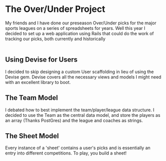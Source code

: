 # The Over/Under Project

My friends and I have done our preseason Over/Under picks for the major sports leagues on a series of spreadsheets for years.
Well this year I decided to set up a web application using Rails that could do the work of tracking our picks, both currently and historically <br>
<br>
## Using Devise for Users
I decided to skip designing a custom User scaffolding in lieu of using the Devise gem. Devise covers all the necessary views and models I might need with an excellent library to boot.
<br>
## The Team Model
I debated how to best implement the team/player/league data structure. I decided to use the Team as the central data model, and store the players as an array (Thanks PostGres) and the league and coaches as strings.
<br>
## The Sheet Model
Every instance of a 'sheet' contains a user's picks and is essentially an entry into different competitions. To play, you build a sheet!
<br>

